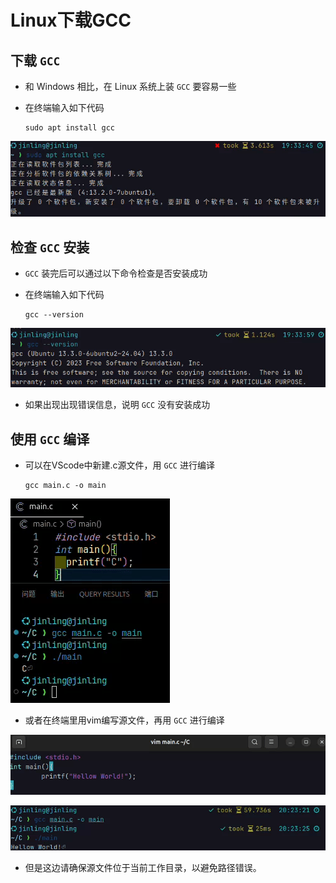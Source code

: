 # Linux下载GCC

## 下载 `GCC`

* 和 Windows 相比，在 Linux 系统上装 `GCC` 要容易一些
* 在终端输入如下代码

  ```
  sudo apt install gcc
  ```

![img](./images/gcc下载.png)

## 检查 `GCC` 安装

* `GCC` 装完后可以通过以下命令检查是否安装成功
* 在终端输入如下代码

  ```
  gcc --version
  ```

![img](./images/检查gcc安装.png)

* 如果出现出现错误信息，说明 `GCC` 没有安装成功

## 使用 `GCC` 编译

* 可以在VScode中新建.c源文件，用 `GCC` 进行编译

  ```
  gcc main.c -o main
  ```

![img](./images/使用gcc.png)

* 或者在终端里用vim编写源文件，再用 `GCC` 进行编译

![img](./images/vim编写.png)

![img](./images/shell.png)

* 但是这边请确保源文件位于当前工作目录，以避免路径错误。
